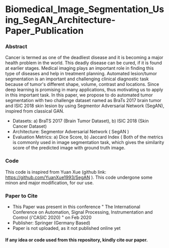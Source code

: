 # Biomedical_Image_Segmentation_Using_SegAN_Architecture-Paper_Publication

### Abstract

Cancer is termed as one of the deadliest disease and it is becoming a major health problem in the world. This deadly disease can be cured, if it is found at earlier stages. Medical imaging plays an important role in finding this type of diseases and help in treatment planning. Automated lesion/tumor segmentation is an important and challenging clinical diagnostic task because of tumor's different shape, volume, contrast and locations. Since deep learning is promising in many applications, thus motivating us to apply in this important task. In this paper, we propose to do automated tumor segmentation with two challenge dataset named as BraTs 2017 brain tumor and ISIC 2018 skin lesion by using Segmentor Adversarial Network (SegAN), inspired from classical GAN.

- Datasets: a) BraTS 2017 (Brain Tumor Dataset), b) ISIC 2018 (Skin Cancer Dataset)
- Architecture: Segmentor Adversarial Network ( SegAN )
- Evaluation Metrics: a) Dice Score, b) Jaccard Index ( Both of the metrics is commonly used in image segmentation task, which gives the similarity score of the predicted image with ground truth image.

### Code

This code is inspired from Yuan Xue (github link: https://github.com/YuanXue1993/SegAN ). This code undergone some minon and major modification, for our use.

### Paper to Cite

- This Paper was present in this conference " The International Conference on Automation, Signal Processing, Instrumentation and Control (i'CASIC 2020) " on Feb 2020
- Publisher: Springer (Germany Based)
- Paper is not uploaded, as it not published online yet

#### If any idea or code used from this repository, kindly cite our paper.
